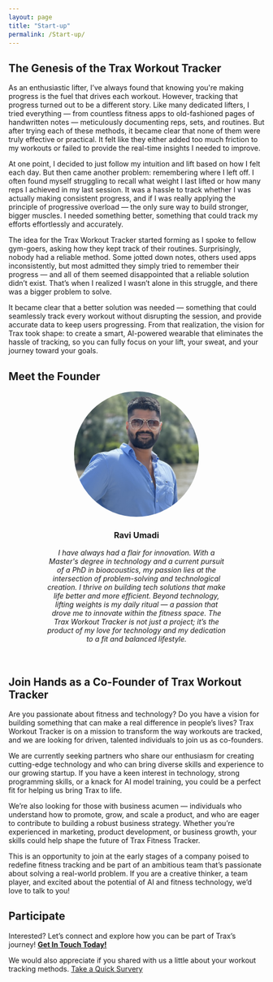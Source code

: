 ```yaml
---
layout: page
title: "Start-up"
permalink: /Start-up/
---
```


## The Genesis of the Trax Workout Tracker

As an enthusiastic lifter, I’ve always found that knowing you're making progress is the fuel that drives each workout. However, tracking that progress turned out to be a different story. Like many dedicated lifters, I tried everything — from countless fitness apps to old-fashioned pages of handwritten notes — meticulously documenting reps, sets, and routines. But after trying each of these methods, it became clear that none of them were truly effective or practical. It felt like they either added too much friction to my workouts or failed to provide the real-time insights I needed to improve. 

At one point, I decided to just follow my intuition and lift based on how I felt each day. But then came another problem: remembering where I left off. I often found myself struggling to recall what weight I last lifted or how many reps I achieved in my last session. It was a hassle to track whether I was actually making consistent progress, and if I was really applying the principle of progressive overload — the only sure way to build stronger, bigger muscles. I needed something better, something that could track my efforts effortlessly and accurately.

The idea for the Trax Workout Tracker started forming as I spoke to fellow gym-goers, asking how they kept track of their routines. Surprisingly, nobody had a reliable method. Some jotted down notes, others used apps inconsistently, but most admitted they simply tried to remember their progress — and all of them seemed disappointed that a reliable solution didn’t exist. That’s when I realized I wasn’t alone in this struggle, and there was a bigger problem to solve.

It became clear that a better solution was needed — something that could seamlessly track every workout without disrupting the session, and provide accurate data to keep users progressing. From that realization, the vision for Trax took shape: to create a smart, AI-powered wearable that eliminates the hassle of tracking, so you can fully focus on your lift, your sweat, and your journey toward your goals.

## Meet the Founder

<div style="display: flex; justify-content: space-around; flex-wrap: wrap;">

  <!-- Founder 1 -->
  <div style="text-align: center; width: 70%; margin-bottom: 20px;">
    <img src="/images/ravi.png" alt="Ravi Umadi" style="width: 70%; max-width: 400px; border-radius: 50%;">
    <h3>Ravi Umadi</h3>
    <p>
     <em> I have always had a flair for innovation. With a Master's degree in technology and a current pursuit of a PhD in bioacoustics, my passion lies at the intersection of problem-solving and technological creation. I thrive on building tech solutions that make life better and more efficient. Beyond technology, lifting weights is my daily ritual — a passion that drove me to innovate within the fitness space. The Trax Workout Tracker is not just a project; it’s the product of my love for technology and my dedication to a fit and balanced lifestyle. </em>
    </p>
  </div>

  <!-- Founder 2
  <div style="width: 45%; margin-bottom: 20px;">
    <img src="/images/image1.png" alt="Co-Founder" style="width: 100%; max-width: 300px;">
    <h3>Co-Founder</h3>
    <p>
      [Co-Founder Name] is a fellow gym enthusiast and fitness advocate who shares a deep passion for innovation in the fitness industry. Their combined experience in technology and personal fitness routines led to the co-creation of Trax, aiming to bring smart automation to workout tracking.
    </p>
  </div> -->

</div>

## Join Hands as a Co-Founder of Trax Workout Tracker

Are you passionate about fitness and technology? Do you have a vision for building something that can make a real difference in people’s lives? Trax Workout Tracker is on a mission to transform the way workouts are tracked, and we are looking for driven, talented individuals to join us as co-founders.

We are currently seeking partners who share our enthusiasm for creating cutting-edge technology and who can bring diverse skills and experience to our growing startup. If you have a keen interest in technology, strong programming skills, or a knack for AI model training, you could be a perfect fit for helping us bring Trax to life.

We’re also looking for those with business acumen — individuals who understand how to promote, grow, and scale a product, and who are eager to contribute to building a robust business strategy. Whether you’re experienced in marketing, product development, or business growth, your skills could help shape the future of Trax Fitness Tracker.

This is an opportunity to join at the early stages of a company poised to redefine fitness tracking and be part of an ambitious team that’s passionate about solving a real-world problem. If you are a creative thinker, a team player, and excited about the potential of AI and fitness technology, we’d love to talk to you!

## Participate

Interested? Let’s connect and explore how you can be part of Trax’s journey! [**Get In Touch Today!**](/Contact)

We would also appreciate if you shared with us a little about your workout tracking methods. [Take a Quick Survery](/Quick-Survey)